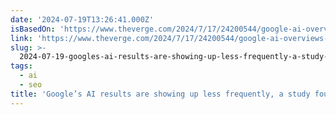 ```yaml
---
date: '2024-07-19T13:26:41.000Z'
isBasedOn: 'https://www.theverge.com/2024/7/17/24200544/google-ai-overviews-report'
link: 'https://www.theverge.com/2024/7/17/24200544/google-ai-overviews-report'
slug: >-
  2024-07-19-googles-ai-results-are-showing-up-less-frequently-a-study-found-the-ver
tags:
  - ai
  - seo
title: 'Google’s AI results are showing up less frequently, a study found - The Ver'
---
```

 
